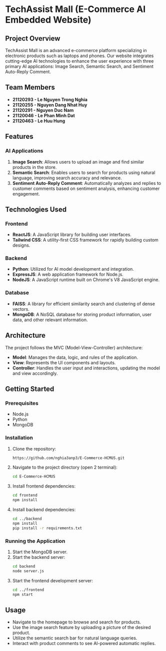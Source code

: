 # TechAssist Mall (E-Commerce AI Embedded Website)

## Project Overview

TechAssist Mall is an advanced e-commerce platform specializing in electronic products such as laptops and phones. Our website integrates cutting-edge AI technologies to enhance the user experience with three primary AI applications: Image Search, Semantic Search, and Sentiment Auto-Reply Comment.

## Team Members

- **21120293 - Le Nguyen Trong Nghia**
- **21120255 - Nguyen Dang Nhat Huy**
- **21120291 - Nguyen Duc Nam**
- **21120046 - Le Phan Minh Dat**
- **21120463 - Le Huu Hung**

## Features

### AI Applications

1. **Image Search**: Allows users to upload an image and find similar products in the store.
2. **Semantic Search**: Enables users to search for products using natural language, improving search accuracy and relevance.
3. **Sentiment Auto-Reply Comment**: Automatically analyzes and replies to customer comments based on sentiment analysis, enhancing customer engagement.

## Technologies Used

### Frontend

- **ReactJS**: A JavaScript library for building user interfaces.
- **Tailwind CSS**: A utility-first CSS framework for rapidly building custom designs.

### Backend

- **Python**: Utilized for AI model development and integration.
- **ExpressJS**: A web application framework for Node.js.
- **NodeJS**: A JavaScript runtime built on Chrome's V8 JavaScript engine.

### Database

- **FAISS**: A library for efficient similarity search and clustering of dense vectors.
- **MongoDB**: A NoSQL database for storing product information, user data, and other relevant information.

## Architecture

The project follows the MVC (Model-View-Controller) architecture:

- **Model**: Manages the data, logic, and rules of the application.
- **View**: Represents the UI components and layouts.
- **Controller**: Handles the user input and interactions, updating the model and view accordingly.

## Getting Started

### Prerequisites

- Node.js
- Python
- MongoDB

### Installation

1. Clone the repository:
    ```sh
    https://github.com/nghia3anp3/E-Commerce-HCMUS.git
    ```
2. Navigate to the project directory (open 2 terminal):
    ```sh
    cd E-Commerce-HCMUS
    ```
3. Install frontend dependencies:
    ```sh
    cd frontend
    npm install
    ```
4. Install backend dependencies:
    ```sh
    cd ../backend
    npm install
    pip install -r requirements.txt
    ```

### Running the Application

1. Start the MongoDB server.
2. Start the backend server:
    ```sh
    cd backend
    node server.js
    ```
3. Start the frontend development server:
    ```sh
    cd ../frontend
    npm start
    ```

## Usage

- Navigate to the homepage to browse and search for products.
- Use the image search feature by uploading a picture of the desired product.
- Utilize the semantic search bar for natural language queries.
- Interact with product comments to see AI-powered automatic replies.
